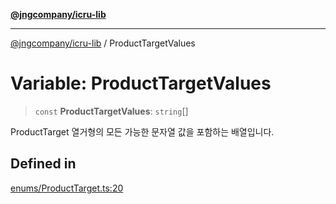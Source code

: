 [**@jngcompany/icru-lib**](../README.md)

***

[@jngcompany/icru-lib](../globals.md) / ProductTargetValues

# Variable: ProductTargetValues

> `const` **ProductTargetValues**: `string`[]

ProductTarget 열거형의 모든 가능한 문자열 값을 포함하는 배열입니다.

## Defined in

[enums/ProductTarget.ts:20](https://github.com/jngcompany/icru-lib/blob/256d6a1256b31526527eaee4aeab346b456a87aa/src/enums/ProductTarget.ts#L20)
